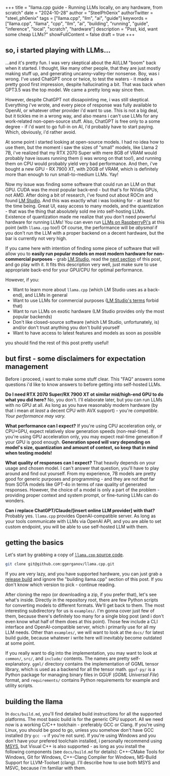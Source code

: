 +++
title = "llama.cpp guide - Running LLMs locally, on any hardware, from scratch"
date = "2024-10-28"
author = "SteelPh0enix"
authorTwitter = "steel_ph0enix"
tags = ["llama.cpp", "llm", "ai", "guide"]
keywords = ["llama.cpp", "llama", "cpp", "llm", "ai", "building", "running", "guide", "inference", "local", "scratch", "hardware"]
description = "Psst, kid, want some cheap LLMs?"
showFullContent = false
draft = true
+++

## so, i started playing with LLMs...

...and it's pretty fun.
I was very skeptical about the AI/LLM "boom" back when it started.
I thought, like many other people, that they are just mostly making stuff up, and generating uncanny-valley-tier nonsense.
Boy, was i wrong.
I've used ChatGPT once or twice, to test the waters - it made a pretty good first impression, despite hallucinating a bit.
That was back when GPT3.5 was the top model. We came a pretty long way since then.

However, despite ChatGPT not dissapointing me, i was still skeptical.
Everything i've wrote, and every piece of response was fully available to OpenAI, or whatever other provider i'd want to use.
This is not a big deal, but it tickles me in a wrong way, and also means i can't use LLMs for any work-related non-open-source stuff.
Also, ChatGPT is free only to a some degree - if i'd want to go full-in on AI, i'd probably have to start paying.
Which, obviously, i'd rather avoid.

At some point i started looking at open-source models.
I had no idea how to use them, but the moment i saw the sizes of "small" models, like Llama 2 7B, i've realized that my RTX 2070 Super with mere 8GB of VRAM would probably have issues running them (i was wrong on that too!), and running them on CPU would probably yield very bad performance.
And then, i've bought a new GPU - RX 7900 XT, with 20GB of VRAM, which is definitely more than enough to run small-to-medium LLMs.
Yay!

Now my issue was finding some software that could run an LLM on that GPU.
CUDA was the most popular back-end - but that's for NVidia GPUs, not AMD.
After doing a bit of research, i've found out about ROCm and found [LM Studio](https://lmstudio.ai/).
And this was exactly what i was looking for - at least for the time being.
Great UI, easy access to many models, and the quantization - that was the thing that absolutely sold me into self-hosting LLMs.
Existence of quantization made me realize that you don't need powerful hardware for running LLMs!
You can even run [LLMs on RaspberryPi's](https://www.reddit.com/r/raspberry_pi/comments/1ati2ki/how_to_run_a_large_language_model_llm_on_a/) at this point (with `llama.cpp` too!)
Of course, the performance will be *abysmal* if you don't run the LLM with a proper backend on a decent hardware, but the bar is currently not very high.

If you came here with intention of finding some piece of software that will allow you to **easily run popular models on most modern hardware for non-commercial purposes** - grab [LM Studio](https://lmstudio.ai/), read the [next section](#but-first---some-disclaimers-for-expectation-management) of this post, and go play with it.
It fits this description very well, just make sure to use appropriate back-end for your GPU/CPU for optimal performance.

However, if you:

- Want to learn more about `llama.cpp` (which LM Studio uses as a back-end), and LLMs in general
- Want to use LLMs for commercial purposes ([LM Studio's terms](https://lmstudio.ai/terms) forbid that)
- Want to run LLMs on exotic hardware (LM Studio provides only the most popular backends)
- Don't like closed-source software (which LM Studio, unfortunately, is) and/or don't trust anything you don't build yourself
- Want to have access to latest features and models as soon as possible

you should find the rest of this post pretty useful!

## but first - some disclaimers for expectation management

Before i proceed, i want to make some stuff clear.
This "FAQ" answers some questions i'd like to know answers to before getting into self-hosted LLMs.

**Do I need RTX 2070 Super/RX 7900 XT ot similar mid/high-end GPU to do what you did here?**
No, you don't.
I'll elaborate later, but you can run LLMs with no GPU at all.
As long as you have reasonably modern hardware (by that i mean *at least* a decent CPU with AVX support) - you're *compatible*.
*Your performance may vary.*

**What performance can I expect?**
If you're using CPU acceleration only, or CPU+GPU, expect relatively slow generation speeds (non-real-time).
If you're using GPU acceleration only, you may expect real-time generation if your GPU is good enough.
**Generation speed will vary depending on model's size, quantization and amount of context, so keep that in mind when testing models!**

**What quality of responses can I expect?**
That heavily depends on your usage and chosen model.
I can't answer that question, you'll have to play around and find out yourself.
From my experience, 7B models are pretty good for generic purposes and programming - and they are not *that* far from SOTA models like GPT-4o in terms of raw quality of generated responses.
However, the choice of a model is only a part of the problem - providing proper context and system prompt, or fine-tuning LLMs can do wonders.

**Can i replace ChatGPT/Claude/\[insert online LLM provider\] with that?**
Probably yes.
`llama.cpp` provides OpenAI-compatible server.
As long as your tools communicate with LLMs via OpenAI API, and you are able to set custom endpoint, you will be able to use self-hosted LLM with them.

## getting the basics

Let's start by grabbing a copy of [`llama.cpp` source code](https://github.com/ggerganov/llama.cpp).

```sh
git clone git@github.com:ggerganov/llama.cpp.git
```

If you are very lazy, and you have supported hardware, you can just grab a [release build](https://github.com/ggerganov/llama.cpp/releases) and ignore the "building llama.cpp" section of this post.
If you don't know which version to pick - continue reading.

After cloning the repo (or downloading a zip, if you prefer that), let's see what's inside.
Directly in the repository root, there are few Python scripts for converting models to different formats.
We'll get back to them.
The most interesting subdirectory for us is `examples/`.
I'm gonna cover just few of them, because there's definitely too many for a single blog post (and i don't even know what half of them does at this point).
Those few include a CLI interface and OpenAI-compatible server, which i primarily use for all my LLM needs.
Other than `examples/`, we will want to look at the `docs/` for latest build guide, because whatever i write here will inevitably become outdated at some point.

If you really want to dig into the implementation, you may want to look at `common/`, `src/`, and `include/` contents.
The names are pretty self-explanatory.
`ggml/` directory contains the implementation of GGML tensor library, which is used as a backend for all the tensor math.
`gguf-py/` is a Python package for managing binary files in GGUF (*GGML Universal File*) format, and `requirements/` contains Python requirements for example and utility scripts.

## building the llama

In `docs/build.md`, you'll find detailed build instructions for all the supported platforms.
The most basic build is for the generic CPU support.
All we need now is a working C/C++ toolchain - preferably GCC or Clang.
If you're using Linux, you should be good to go, unless you somehow don't have GCC installed (try `gcc -v` if you're not sure).
If you're using Windows and you don't have your prefered toolchain installed, i personally recommend using [MSYS](https://www.msys2.org/), but Visual C++ is also supported - as long as you install the following components (see `docs/build.md` for details): C++-CMake Tools for Windows, Git for Windows, C++-Clang Compiler for Windows, MS-Build Support for LLVM-Toolset (clang).
I'll describe how to use both MSYS and MSVC, because i'm familiar with them.
